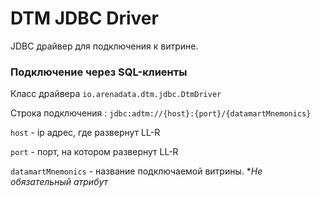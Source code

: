 # DTM JDBC Driver

JDBC драйвер для подключения к витрине.

### Подключение через SQL-клиенты

Класс драйвера  ``io.arenadata.dtm.jdbc.DtmDriver``

Строка подключения : ``jdbc:adtm://{host}:{port}/{datamartMnemonics}``

``host`` - ip адрес, где развернут LL-R

``port`` - порт, на котором развернут LL-R

``datamartMnemonics`` - название подключаемой витрины. **Не обязательный атрибут*
